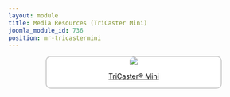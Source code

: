```yaml
---
layout: module
title: Media Resources (TriCaster Mini)
joomla_module_id: 736
position: mr-tricastermini
---
```

<div align="center" style="margin-bottom: 20px;"><a href="/news-events/newsroom/media/tricaster-mini-media-resources.html">
<div align="center" style="max-width: 350px; border-style: solid; border-width: 2px; border-color: #cccccc; border-radius: 10px; background-color: #ffffff;"><img src="{{"images/media-resources/img/tricastermini.jpg" | cdn }}" style="border-radius: 10px 10px 0px 0px;" class="img-responsive" />
<p style="line-height: 1.3em; color: #000000;">TriCaster® Mini</p>
</div>
</a>
</div>
